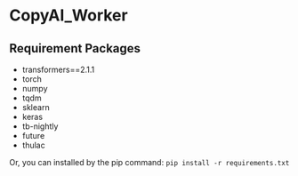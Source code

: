 # CopyAI_Worker

## Requirement Packages

- transformers==2.1.1
- torch
- numpy
- tqdm
- sklearn
- keras
- tb-nightly
- future
- thulac

Or, you can installed by the pip command:
`pip install -r requirements.txt `
